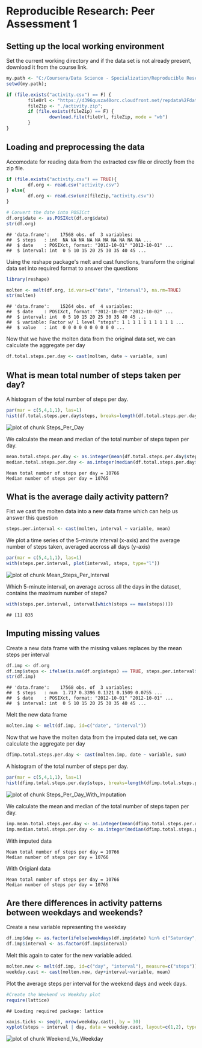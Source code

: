 # Reproducible Research: Peer Assessment 1


## Setting up the local working environment

Set the current working directory and if the data set is not already present, download it from the course link.


```r
my.path <- "C:/Coursera/Data Science - Specialization/Reproducible Research/RepData_PeerAssessment1";
setwd(my.path);

if (file.exists("activity.csv") == F) {
        fileUrl <- "https://d396qusza40orc.cloudfront.net/repdata%2Fdata%2Factivity.zip";
        fileZip <- "./activity.zip";
        if (file.exists(fileZip) == F) {
                download.file(fileUrl, fileZip, mode = "wb")
        }
}
```



## Loading and preprocessing the data

Accomodate for reading data from the extracted csv file or directly from the zip file.


```r
if (file.exists("activity.csv") == TRUE){
        df.org <- read.csv("activity.csv")
} else{
        df.org <- read.csv(unz(fileZip,"activity.csv"))
}

# Convert the date into POSICct
df.org$date <- as.POSIXct(df.org$date)
str(df.org)
```

```
## 'data.frame':	17568 obs. of  3 variables:
##  $ steps   : int  NA NA NA NA NA NA NA NA NA NA ...
##  $ date    : POSIXct, format: "2012-10-01" "2012-10-01" ...
##  $ interval: int  0 5 10 15 20 25 30 35 40 45 ...
```

Using the reshape package's melt and cast functions, transform the original data set into required format to answer the questions


```r
library(reshape)

molten <- melt(df.org, id.vars=c("date", "interval"), na.rm=TRUE)
str(molten)
```

```
## 'data.frame':	15264 obs. of  4 variables:
##  $ date    : POSIXct, format: "2012-10-02" "2012-10-02" ...
##  $ interval: int  0 5 10 15 20 25 30 35 40 45 ...
##  $ variable: Factor w/ 1 level "steps": 1 1 1 1 1 1 1 1 1 1 ...
##  $ value   : int  0 0 0 0 0 0 0 0 0 0 ...
```

Now that we have the molten data from the original data set, we can calculate the aggregate per day

```r
df.total.steps.per.day <- cast(molten, date ~ variable, sum)
```


## What is mean total number of steps taken per day?

A histogram of the total number of steps per day.

```r
par(mar = c(5,4,1,1), las=1)
hist(df.total.steps.per.day$steps, breaks=length(df.total.steps.per.day$date), main = "Total steps per day", xlab="Ticks")
```

![plot of chunk Steps_Per_Day](./PA1_template_files/figure-html/Steps_Per_Day.png) 

We calculate the mean and median of the total number of steps tapen per day.

```r
mean.total.steps.per.day <- as.integer(mean(df.total.steps.per.day$steps))
median.total.steps.per.day <- as.integer(median(df.total.steps.per.day$steps))
```

```
Mean total number of steps per day = 10766
Median number of steps per day = 10765
```

## What is the average daily activity pattern?

Fist we cast the molten data into a new data frame which can help us answer this question

```r
steps.per.interval <- cast(molten, interval ~ variable, mean)
```

We plot a time series of the 5-minute interval (x-axis) and the average number of steps taken, averaged accross all days (y-axis)

```r
par(mar = c(5,4,1,1), las=1)
with(steps.per.interval, plot(interval, steps, type="l"))
```

![plot of chunk Mean_Steps_Per_Interval](./PA1_template_files/figure-html/Mean_Steps_Per_Interval.png) 

Which 5-minute interval, on average across all the days in the dataset, contains the maximum number of steps?

```r
with(steps.per.interval, interval[which(steps == max(steps))])
```

```
## [1] 835
```

## Imputing missing values

Create a new data frame with the missing values replaces by the mean steps per interval

```r
df.imp <- df.org
df.imp$steps <- ifelse(is.na(df.org$steps) == TRUE, steps.per.interval$steps[steps.per.interval$interval %in% df.org$interval], df.org$steps)
str(df.imp)
```

```
## 'data.frame':	17568 obs. of  3 variables:
##  $ steps   : num  1.717 0.3396 0.1321 0.1509 0.0755 ...
##  $ date    : POSIXct, format: "2012-10-01" "2012-10-01" ...
##  $ interval: int  0 5 10 15 20 25 30 35 40 45 ...
```

Melt the new data frame

```r
molten.imp <- melt(df.imp, id=c("date", "interval"))
```

Now that we have the molten data from the imputed data set, we can calculate the aggregate per day

```r
dfimp.total.steps.per.day <- cast(molten.imp, date ~ variable, sum)
```


A histogram of the total number of steps per day.

```r
par(mar = c(5,4,1,1), las=1)
hist(dfimp.total.steps.per.day$steps, breaks=length(dfimp.total.steps.per.day$date), main = "Total steps per day", xlab="Ticks")
```

![plot of chunk Steps_Per_Day_With_Imputation](./PA1_template_files/figure-html/Steps_Per_Day_With_Imputation.png) 

We calculate the mean and median of the total number of steps tapen per day.

```r
imp.mean.total.steps.per.day <- as.integer(mean(dfimp.total.steps.per.day$steps))
imp.median.total.steps.per.day <- as.integer(median(dfimp.total.steps.per.day$steps))
```

With imputed data
```
Mean total number of steps per day = 10766
Median number of steps per day = 10766
```

With Origianl data
```
Mean total number of steps per day = 10766
Median number of steps per day = 10765
```

## Are there differences in activity patterns between weekdays and weekends?

Create a new variable representing the weekday

```r
df.imp$day <- as.factor(ifelse(weekdays(df.imp$date) %in% c("Saturday", "Sunday"), "weekend", "weekday"))
df.imp$interval <- as.factor(df.imp$interval)
```

Melt this again to cater for the new variable added.

```r
molten.new <- melt(df.imp, id=c("day", "interval"), measure=c("steps"))
weekday.cast <- cast(molten.new, day+interval~variable, mean)
```

Plot the average steps per interval for the weekend days and week days.

```r
#Create the Weekend vs Weekday plot
require(lattice)
```

```
## Loading required package: lattice
```

```r
xaxis.ticks <- seq(0, nrow(weekday.cast), by = 30)
xyplot(steps ~ interval | day, data = weekday.cast, layout=c(1,2), type=c("l"), scales=list(x=list(at=xaxis.ticks)))
```

![plot of chunk Weekend_Vs_Weekday](./PA1_template_files/figure-html/Weekend_Vs_Weekday.png) 

